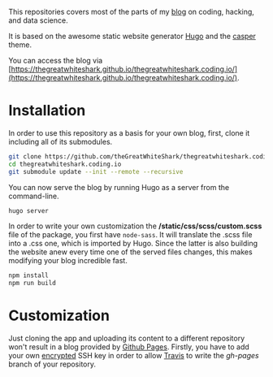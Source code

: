This repositories covers most of the parts of my
[blog](https://thegreatwhiteshark.github.io/) on coding, hacking, and
data science. 

It is based on the awesome static website generator
[Hugo](https://gohugo.io/) and the
[casper](https://github.com/vjeantet/hugo-theme-casper) theme.

You can access the blog via
[https://thegreatwhiteshark.github.io/thegreatwhiteshark.coding.io/](https://thegreatwhiteshark.github.io/thegreatwhiteshark.coding.io/).

# Installation

In order to use this repository as a basis for your own blog, first,
clone it including all of its submodules.

``` bash
git clone https://github.com/theGreatWhiteShark/thegreatwhiteshark.coding.io.git
cd thegreatwhiteshark.coding.io
git submodule update --init --remote --recursive
```

You can now serve the blog by running Hugo as a server from the
command-line.

``` bash
hugo server
```

In order to write your own customization the
**/static/css/scss/custom.scss** file of the package, you first have
`node-sass`. It will translate the .scss file into a .css one, which
is imported by Hugo. Since the latter is also building the website
anew every time one of the served files changes, this makes modifying
your blog incredible fast.

``` bash
npm install
npm run build
```

# Customization

Just cloning the app and uploading its content to a different
repository won't result in a blog provided by [Github
Pages](https://pages.github.com/). Firstly, you have to add your own
[encrypted](http://rcoedo.com/post/hugo-static-site-generator/) SSH
key in order to allow [Travis](https://travis-ci.org/) to write the
*gh-pages* branch of your repository. 
